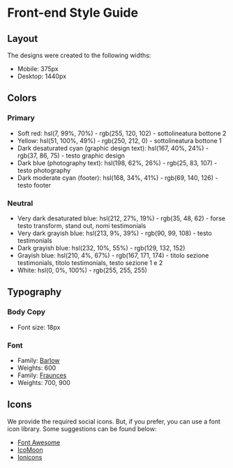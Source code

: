 # Front-end Style Guide

## Layout

The designs were created to the following widths:

- Mobile: 375px
- Desktop: 1440px

## Colors

### Primary

- Soft red: hsl(7, 99%, 70%) - rgb(255, 120, 102) - sottolineatura bottone 2
- Yellow: hsl(51, 100%, 49%) - rgb(250, 212, 0) - sottolineatura bottone 1
- Dark desaturated cyan (graphic design text): hsl(167, 40%, 24%) - rgb(37, 86, 75) - testo graphic design
- Dark blue (photography text): hsl(198, 62%, 26%) - rgb(25, 83, 107) - testo photography
- Dark moderate cyan (footer): hsl(168, 34%, 41%) - rgb(69, 140, 126) - testo footer

### Neutral

- Very dark desaturated blue: hsl(212, 27%, 19%) - rgb(35, 48, 62) - forse testo transform, stand out, nomi testimonials
- Very dark grayish blue: hsl(213, 9%, 39%) - rgb(90, 99, 108) - testo testimonials
- Dark grayish blue: hsl(232, 10%, 55%) - rgb(129, 132, 152)
- Grayish blue: hsl(210, 4%, 67%) - rgb(167, 171, 174) - titolo sezione testimonials, titolo testimonials, testo sezione 1 e 2
- White: hsl(0, 0%, 100%) - rgb(255, 255, 255)

## Typography

### Body Copy

- Font size: 18px

### Font

- Family: [Barlow](https://fonts.google.com/specimen/Barlow)
- Weights: 600
- Family: [Fraunces](https://fonts.google.com/specimen/Fraunces)
- Weights: 700, 900

## Icons

We provide the required social icons. But, if you prefer, you can use a font icon library. Some suggestions can be found below:

- [Font Awesome](https://fontawesome.com)
- [IcoMoon](https://icomoon.io)
- [Ionicons](https://ionicons.com)
